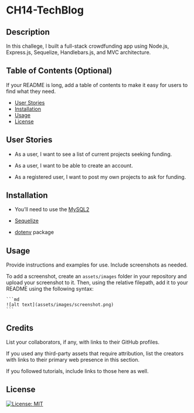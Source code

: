 # CH14-TechBlog

## Description

In this challege, I built a full-stack crowdfunding app using Node.js, Express.js, Sequelize, Handlebars.js, and MVC architecture.

## Table of Contents (Optional)

If your README is long, add a table of contents to make it easy for users to find what they need.

- [User Stories](#user)
- [Installation](#installation)
- [Usage](#usage)
- [License](#license)

## User Stories

* As a user, I want to see a list of current projects seeking funding.

* As a user, I want to be able to create an account.

* As a registered user, I want to post my own projects to ask for funding.

## Installation

* You’ll need to use the [MySQL2](https://www.npmjs.com/package/mysql2)

* [Sequelize](https://www.npmjs.com/package/sequelize)

* [dotenv](https://www.npmjs.com/package/dotenv) package

## Usage

Provide instructions and examples for use. Include screenshots as needed.

To add a screenshot, create an `assets/images` folder in your repository and upload your screenshot to it. Then, using the relative filepath, add it to your README using the following syntax:

    ```md
    ![alt text](assets/images/screenshot.png)
    ```

## Credits

List your collaborators, if any, with links to their GitHub profiles.

If you used any third-party assets that require attribution, list the creators with links to their primary web presence in this section.

If you followed tutorials, include links to those here as well.

## License

[![License: MIT](https://img.shields.io/badge/License-MIT-yellow.svg)](https://opensource.org/licenses/MIT)

